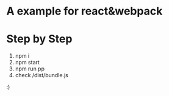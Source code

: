# A example for react&webpack 

# Step by Step

1. npm i
2. npm start
3. npm run pp
4. check /dist/bundle.js



:)
